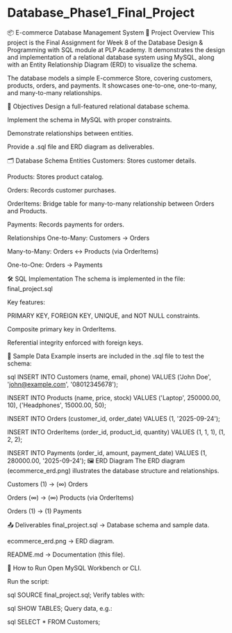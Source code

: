 # Database_Phase1_Final_Project
📦 E-commerce Database Management System
📖 Project Overview
This project is the Final Assignment for Week 8 of the Database Design & Programming with SQL module at PLP Academy. It demonstrates the design and implementation of a relational database system using MySQL, along with an Entity Relationship Diagram (ERD) to visualize the schema.

The database models a simple E-commerce Store, covering customers, products, orders, and payments. It showcases one-to-one, one-to-many, and many-to-many relationships.

🎯 Objectives
Design a full-featured relational database schema.

Implement the schema in MySQL with proper constraints.

Demonstrate relationships between entities.

Provide a .sql file and ERD diagram as deliverables.

🗂 Database Schema
Entities
Customers: Stores customer details.

Products: Stores product catalog.

Orders: Records customer purchases.

OrderItems: Bridge table for many-to-many relationship between Orders and Products.

Payments: Records payments for orders.

Relationships
One-to-Many: Customers → Orders

Many-to-Many: Orders ↔ Products (via OrderItems)

One-to-One: Orders → Payments

🛠 SQL Implementation
The schema is implemented in the file: final_project.sql

Key features:

PRIMARY KEY, FOREIGN KEY, UNIQUE, and NOT NULL constraints.

Composite primary key in OrderItems.

Referential integrity enforced with foreign keys.

🧪 Sample Data
Example inserts are included in the .sql file to test the schema:

sql
INSERT INTO Customers (name, email, phone)
VALUES ('John Doe', 'john@example.com', '08012345678');

INSERT INTO Products (name, price, stock)
VALUES ('Laptop', 250000.00, 10),
       ('Headphones', 15000.00, 50);

INSERT INTO Orders (customer_id, order_date)
VALUES (1, '2025-09-24');

INSERT INTO OrderItems (order_id, product_id, quantity)
VALUES (1, 1, 1), (1, 2, 2);

INSERT INTO Payments (order_id, amount, payment_date)
VALUES (1, 280000.00, '2025-09-24');
🖼 ERD Diagram
The ERD diagram (ecommerce_erd.png) illustrates the database structure and relationships.

Customers (1) → (∞) Orders

Orders (∞) → (∞) Products (via OrderItems)

Orders (1) → (1) Payments

📤 Deliverables
final_project.sql → Database schema and sample data.

ecommerce_erd.png → ERD diagram.

README.md → Documentation (this file).

🚀 How to Run
Open MySQL Workbench or CLI.

Run the script:

sql
SOURCE final_project.sql;
Verify tables with:

sql
SHOW TABLES;
Query data, e.g.:

sql
SELECT * FROM Customers;